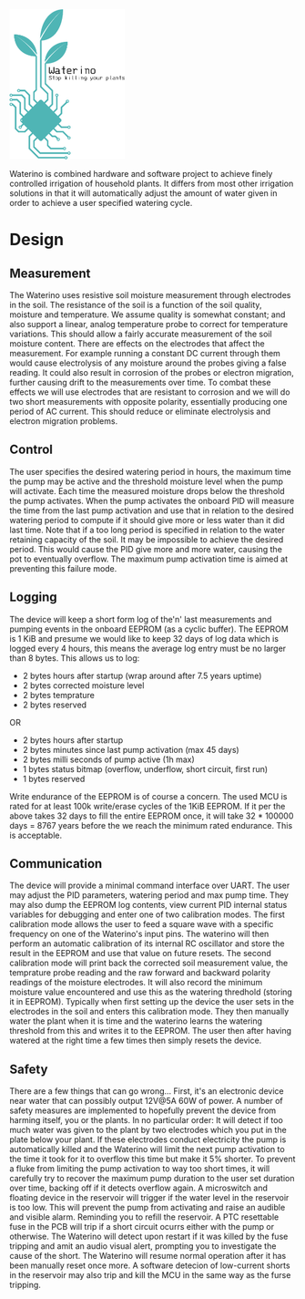 <img alt="Waterino Logo" src="https://github.com/EmilyBjoerk/Waterino/blob/master/doc/waterino.png?raw=true" width="40%" height="40%" />

Waterino is combined hardware and software project to achieve finely controlled irrigation of household plants. It differs from most other irrigation solutions in that it will automatically adjust the amount of water given in order to achieve a user specified watering cycle.
# Design
## Measurement
The Waterino uses resistive soil moisture measurement through electrodes in the soil. The resistance of the soil is a function of the soil quality, moisture and temperature. We assume quality is somewhat constant; and also support a linear, analog temperature probe to correct for temperature variations. This should allow a fairly accurate measurement of the soil moisture content.
There are effects on the electrodes that affect the measurement. For example running a constant DC current through them would cause electrolysis of any moisture around the probes giving a false reading. It could also result in corrosion of the probes or electron migration, further causing drift to the measurements over time. To combat these effects we will use electrodes that are resistant to corrosion and we will do two short measurements with opposite polarity, essentially producing one period of AC current. This should reduce or eliminate electrolysis and electron migration problems. 
## Control
The user specifies the desired watering period in hours, the maximum time the pump may be active and the threshold moisture level when the pump will activate.
Each time the measured moisture drops below the threshold the pump activates. When the pump activates the onboard PID will measure the time from the last pump activation and use that in relation to the desired watering period to compute if it should give more or less water than it did last time.
Note that if a too long period is specified in relation to the water retaining capacity of the soil. It may be impossible to achieve the desired period. This would cause the PID give more and more water, causing the pot to eventually overflow. The maximum pump activation time is aimed at preventing this failure mode. 
## Logging
The device will keep a short form log of the'n' last measurements and pumping events in the onboard EEPROM (as a cyclic buffer). The EEPROM is 1 KiB and presume we would like to keep 32 days of log data which is logged every 4 hours, this means the average log entry must be no larger than 8 bytes.
This allows us to log:
* 2 bytes hours after startup (wrap around after 7.5 years uptime)
* 2 bytes corrected moisture level
* 2 bytes temprature
* 2 bytes reserved

OR
* 2 bytes hours after startup
* 2 bytes minutes since last pump activation (max 45 days)
* 2 bytes milli seconds of pump active (1h max)
* 1 bytes status bitmap (overflow, underflow, short circuit, first run)
* 1 bytes reserved

Write endurance of the EEPROM is of course a concern. The used MCU is rated for at least 100k write/erase cycles of the 1KiB EEPROM. If it per the above takes 32 days to fill the entire EEPROM once, it will take 32 * 100000 days = 8767 years before the we reach the minimum rated endurance. This is acceptable.
## Communication
The device will provide a minimal command interface over UART. The user may adjust the PID parameters, watering period and max pump time. They may also dump the EEPROM log contents, view current PID internal status variables for debugging and enter one of two calibration modes.
The first calibration mode allows the user to feed a square wave with a specific frequency on one of the Waterino's input pins. The waterino will then perform an automatic calibration of its internal RC oscillator and store the result in the EEPROM and use that value on future resets. 
The second calibration mode will print back the corrected soil measurement value, the temprature probe reading and the raw forward and backward polarity readings of the moisture electrodes. It will also record the minimum moisture value encountered and use this as the watering thredhold (storing it in EEPROM). Typically when first setting up the device the user sets in the electrodes in the soil and enters this calibration mode. They then manually water the plant when it is time and the waterino learns the watering threshold from this and writes it to the EEPROM. The user then after having watered at the right time a few times then simply resets the device.
## Safety
There are a few things that can go wrong... First, it's an electronic device near water that can possibly output 12V@5A 60W of power. A number of safety measures are implemented to hopefully prevent the device from harming itself, you or the plants.
In no particular order:
It will detect if too much water was given to the plant by two electrodes which you put in the plate below your plant. If these electrodes conduct electricity the pump is automatically killed and the Waterino will limit the next pump activation to the time it took for it to overflow this time but make it 5% shorter. To prevent a fluke from limiting the pump activation to way too short times, it will carefully try to recover the maximum pump duration to the user set duration over time, backing off if it detects overflow again.
A microswitch and floating device in the reservoir will trigger if the water level in the reservoir is too low. This will prevent the pump from activating and raise an audible and visible alarm. Reminding you to refill the reservoir.
A PTC resettable fuse in the PCB will trip if a short circuit ocurrs either with the pump or otherwise. The Waterino will detect upon restart if it was killed by the fuse tripping and amit an audio visual alert, prompting you to investigate the cause of the short. The Waterino will resume normal operation after it has been manually reset once more.
A software detecion of low-current shorts in the reservoir may also trip and kill the MCU in the same way as the furse tripping. 
